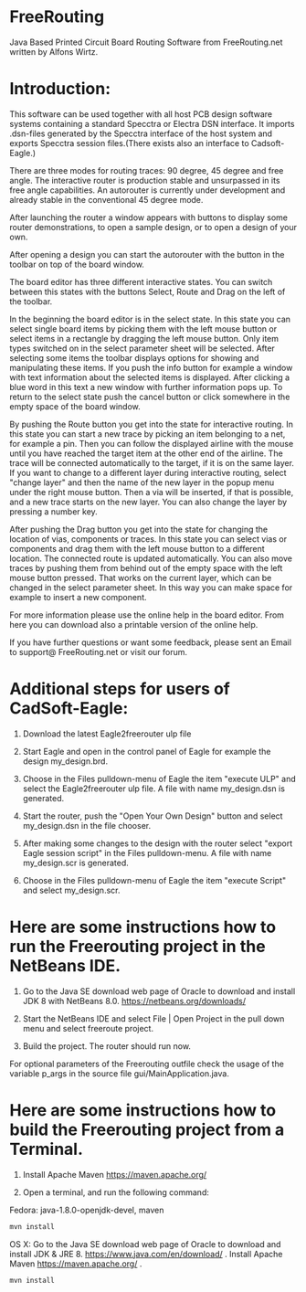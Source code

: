 FreeRouting
===========

Java Based Printed Circuit Board Routing Software from FreeRouting.net written by Alfons Wirtz.

Introduction:
=============

This software can be used together with all host PCB design software systems containing a standard Specctra or Electra DSN interface. It imports .dsn-files generated by the Specctra interface of the host system and exports Specctra session files.(There exists also an interface to Cadsoft-Eagle.)

There are three modes for routing traces: 90 degree, 45 degree and free angle. The interactive router is production stable and unsurpassed in its free angle capabilities. An autorouter is currently under development and already stable in the conventional 45 degree mode.

After launching the router a window appears with buttons to display some router demonstrations, to open a sample design, or to open a design of your own.

After opening a design you can start the autorouter with the button in the toolbar on top of the board window.

The board editor has three different interactive states. You can switch between this states with the buttons Select, Route and Drag on the left of the toolbar.

In the beginning the board editor is in the select state. In this state you can select single board items by picking them with the left mouse button or select items in a rectangle by dragging the left mouse button. Only item types switched on in the select parameter sheet will be selected. After selecting some items the toolbar displays options for showing and manipulating these items. If you push the info button for example a window with text information about the selected items is displayed. After clicking a blue word in this text a new window with further information pops up. To return to the select state push the cancel button or click somewhere in the empty space of the board window.

By pushing the Route button you get into the state for interactive routing. In this state you can start a new trace by picking an item belonging to a net, for example a pin. Then you can follow the displayed airline with the mouse until you have reached the target item at the other end of the airline. The trace will be connected automatically to the target, if it is on the same layer. If you want to change to a different layer during interactive routing, select "change layer" and then the name of the new layer in the popup menu under the right mouse button. Then a via will be inserted, if that is possible, and a new trace starts on the new layer. You can also change the layer by pressing a number key.

After pushing the Drag button you get into the state for changing the location of vias, components or traces. In this state you can select vias or components and drag them with the left mouse button to a different location. The connected route is updated automatically. You can also move traces by pushing them from behind out of the empty space with the left mouse button pressed. That works on the current layer, which can be changed in the select parameter sheet. In this way you can make space for example to insert a new component.

For more information please use the online help in the board editor. From here you can download also a printable version of the online help.

If you have further questions or want some feedback, please sent an Email to support@ FreeRouting.net or visit our forum.

Additional steps for users of CadSoft-Eagle:
============================================

1) Download the latest Eagle2freerouter ulp file

2) Start Eagle and open in the control panel of Eagle for example the design my_design.brd.

3) Choose in the Files pulldown-menu of Eagle the item "execute ULP" and select the Eagle2freerouter ulp file. A file with name my_design.dsn is generated.

4) Start the router, push the "Open Your Own Design" button and select my_design.dsn in the file chooser.

5) After making some changes to the design with the router select "export Eagle session script" in the Files pulldown-menu. A file with name my_design.scr is generated.

6) Choose in the Files pulldown-menu of Eagle the item "execute Script" and select my_design.scr.


Here are some instructions how to run the Freerouting project in the NetBeans IDE.
==================================================================================

1) Go to the Java SE download web page of Oracle to download and install JDK 8 with NetBeans 8.0. https://netbeans.org/downloads/

2) Start the NetBeans IDE and select File | Open Project in the pull down menu and select freeroute project.

3) Build the project. The router should run now.

For optional parameters of the Freerouting outfile check the usage of the variable p_args in the source file gui/MainApplication.java.

Here are some instructions how to build the Freerouting project from a Terminal.
==================================================================================

1) Install Apache Maven https://maven.apache.org/

2) Open a terminal, and run the following command:

Fedora: java-1.8.0-openjdk-devel, maven
```bash
mvn install
```

OS X: Go to the Java SE download web page of Oracle to download and install JDK & JRE 8. https://www.java.com/en/download/ . Install Apache Maven https://maven.apache.org/ . 
```bash
mvn install
```
